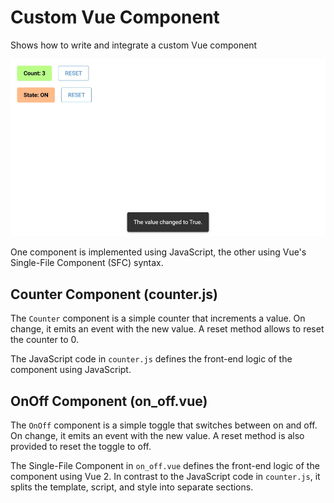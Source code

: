 # Custom Vue Component
Shows how to write and integrate a custom Vue component

![Screenshot](screenshot.webp)

One component is implemented using JavaScript, the other using Vue's Single-File Component (SFC) syntax.

## Counter Component (counter.js)

The `Counter` component is a simple counter that increments a value.
On change, it emits an event with the new value.
A reset method allows to reset the counter to 0.

The JavaScript code in `counter.js` defines the front-end logic of the component using JavaScript.

## OnOff Component (on_off.vue)

The `OnOff` component is a simple toggle that switches between on and off.
On change, it emits an event with the new value.
A reset method is also provided to reset the toggle to off.

The Single-File Component in `on_off.vue` defines the front-end logic of the component using Vue 2.
In contrast to the JavaScript code in `counter.js`, it splits the template, script, and style into separate sections.
